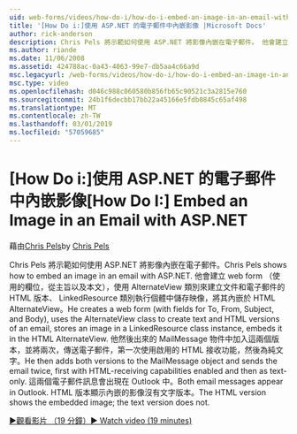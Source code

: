 ```yaml
---
uid: web-forms/videos/how-do-i/how-do-i-embed-an-image-in-an-email-with-aspnet
title: '[How Do i:]使用 ASP.NET 的電子郵件中內嵌影像 |Microsoft Docs'
author: rick-anderson
description: Chris Pels 將示範如何使用 ASP.NET 將影像內嵌在電子郵件。 他會建立 web form （使用的欄位，從主旨以及本文），會使用 AlternateView...
ms.author: riande
ms.date: 11/06/2008
ms.assetid: 424788ac-0a43-4063-99e7-db5aa4c66a9d
msc.legacyurl: /web-forms/videos/how-do-i/how-do-i-embed-an-image-in-an-email-with-aspnet
msc.type: video
ms.openlocfilehash: d046c988c060580b856fb65c90521c3a2815e760
ms.sourcegitcommit: 24b1f6decbb17bb22a45166e5fdb0845c65af498
ms.translationtype: MT
ms.contentlocale: zh-TW
ms.lasthandoff: 03/01/2019
ms.locfileid: "57059685"
---
```

<a name="how-do-i-embed-an-image-in-an-email-with-aspnet"></a><span data-ttu-id="9b736-104">[How Do i:]使用 ASP.NET 的電子郵件中內嵌影像</span><span class="sxs-lookup"><span data-stu-id="9b736-104">[How Do I:] Embed an Image in an Email with ASP.NET</span></span>
====================
<span data-ttu-id="9b736-105">藉由[Chris Pels](https://twitter.com/chrispels)</span><span class="sxs-lookup"><span data-stu-id="9b736-105">by [Chris Pels](https://twitter.com/chrispels)</span></span>

<span data-ttu-id="9b736-106">Chris Pels 將示範如何使用 ASP.NET 將影像內嵌在電子郵件。</span><span class="sxs-lookup"><span data-stu-id="9b736-106">Chris Pels shows how to embed an image in an email with ASP.NET.</span></span> <span data-ttu-id="9b736-107">他會建立 web form （使用的欄位，從主旨以及本文），使用 AlternateView 類別來建立文件和電子郵件的 HTML 版本、 LinkedResource 類別執行個體中儲存映像，將其內嵌於 HTML AlternateView。</span><span class="sxs-lookup"><span data-stu-id="9b736-107">He creates a web form (with fields for To, From, Subject, and Body), uses the AlternateView class to create text and HTML versions of an email, stores an image in a LinkedResource class instance, embeds it in the HTML AlternateView.</span></span> <span data-ttu-id="9b736-108">他然後出來的 MailMessage 物件中加入這兩個版本，並將兩次，傳送電子郵件，第一次使用啟用的 HTML 接收功能，然後為純文字。</span><span class="sxs-lookup"><span data-stu-id="9b736-108">He then adds both versions to the MailMessage object and sends the email twice, first with HTML-receiving capabilities enabled and then as text-only.</span></span> <span data-ttu-id="9b736-109">這兩個電子郵件訊息會出現在 Outlook 中。</span><span class="sxs-lookup"><span data-stu-id="9b736-109">Both email messages appear in Outlook.</span></span> <span data-ttu-id="9b736-110">HTML 版本顯示內嵌的影像沒有文字版本。</span><span class="sxs-lookup"><span data-stu-id="9b736-110">The HTML version shows the embedded image; the text version does not.</span></span>

[<span data-ttu-id="9b736-111">&#9654;觀看影片 （19 分鐘）</span><span class="sxs-lookup"><span data-stu-id="9b736-111">&#9654; Watch video (19 minutes)</span></span>](https://channel9.msdn.com/Blogs/ASP-NET-Site-Videos/how-do-i-embed-an-image-in-an-email-with-aspnet)
